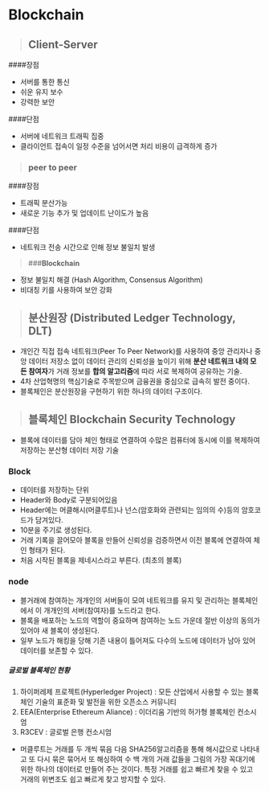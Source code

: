 
# Blockchain 



>## Client-Server

####장점
- 서버를 통한 통신
- 쉬운 유지 보수 
- 강력한 보안

####단점
- 서버에 네트워크 트래픽 집중
- 클라이언트 접속이 일정 수준을 넘어서면 처리 비용이 급격하게 증가

>### peer to peer 
####장점
- 트래픽 분산가능
- 새로운 기능 추가 및 업데이트 난이도가 높음

####단점
- 네트워크 전송 시간으로 인해 정보 불일치 발생

>###**Blockchain**
- 정보 불일치 해결 (Hash Algorithm, Consensus Algorithm)
- 비대칭 키를 사용하여 보안 강화


>## 분산원장 (Distributed Ledger Technology, DLT)

- 개인간 직접 접속 네트워크(Peer To Peer Network)를 사용하여 중앙 관리자나 중앙 데이터 저장소 없이 데이터 관리의 신뢰성을 높이기 위해 **분산 네트워크 내의 모든 참여자**가 거래 정보를 **합의 알고리즘**에 따라 서로 복제하여 공유하는 기술.
- 4차 산업혁명의 핵심기술로 주목받으며 금융권을 중심으로 급속히 발전 중이다.
- 블록체인은 분산원장을 구현하기 위한 하나의 데이터 구조이다.


>## 블록체인 Blockchain Security Technology

- 블록에 데이터를 담아 체인 형태로 연결하여 수많은 컴퓨터에 동시에 이를 복제하여 저장하는 분산형 데이터 저장 기술

### Block 
- 데이터를 저장하는 단위
- Header와 Body로 구분되어있음
- Header에는 머클해시(머클루트)나 넌스(암호화와 관련되는 임의의 수)등의 암호코드가 담겨있다.
- 10분을 주기로 생성된다.
- 거래 기록을 끌어모아 블록을 만들어 신뢰성을 검증하면서 이전 블록에 연결하여 체인 형태가 된다.
- 처음 시작된 블록을 제네시스라고 부른다. (최초의 블록)

### node
- 블거래에 참여하는 개개인의 서버들이 모여 네트워크를 유지 및 관리하는 블록체인에서 이 개개인의 서버(참여자)를 노드라고 한다.
- 블록을 배포하는 노드의 역할이 중요하며 참여하는 노드 가운데 절반 이상의 동의가 있어야 새 블록이 생성된다.
- 일부 노드가 해킹을 당해 기존 내용이 틀어져도 다수의 노드에 데이터가 남아 있어 데이터를 보존할 수 있다.


##### 글로벌 블록체인 현황
1. 하이퍼레제 프로젝트(Hyperledger Project) : 모든 산업에서 사용할 수 있는 블록체인 기술의 표준화 및 발전을 위한 오픈소스 커뮤니티
2. EEA(Enterprise Ethereum Aliance) : 이더리움 기반의 허가형 블록체인 컨소시엄 
3. R3CEV : 글로벌 은행 컨소시엄





 * 머클루트는 거래를 두 개씩 묶음 다음 SHA256알고리즘을 통해 해시값으로 나타내고 또 다시 묶은 묶어서 또 해싱하여 수 백 개의 거래 값들을 그림의 가장 꼭대기에 위한 하나의 데이터로 만들어 주는 것이다. 특정 거래를 쉽고 빠르게 찾을 수 있고 거래의 위변조도 쉽고 빠르게 찾고 방지할 수 있다.
